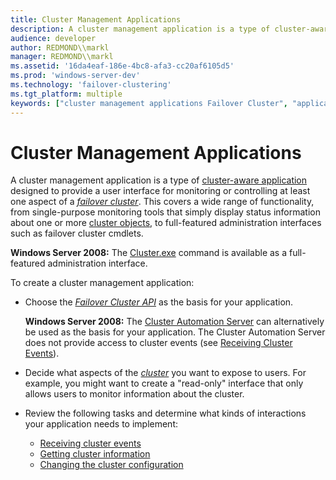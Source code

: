 ```yaml
---
title: Cluster Management Applications
description: A cluster management application is a type of cluster-aware application designed to provide a user interface for monitoring or controlling at least one aspect of a failover cluster.
audience: developer
author: REDMOND\\markl
manager: REDMOND\\markl
ms.assetid: '16da4eaf-186e-4bc8-afa3-cc20af6105d5'
ms.prod: 'windows-server-dev'
ms.technology: 'failover-clustering'
ms.tgt_platform: multiple
keywords: ["cluster management applications Failover Cluster", "application types Failover Cluster ,cluster management applications", "clusters Failover Cluster , management applications"]
---
```


# Cluster Management Applications

A cluster management application is a type of [cluster-aware application](cluster-aware-applications.md) designed to provide a user interface for monitoring or controlling at least one aspect of a [*failover cluster*](f-gly.md#mscs-failover-cluster-gly). This covers a wide range of functionality, from single-purpose monitoring tools that simply display status information about one or more [cluster objects](cluster-objects.md), to full-featured administration interfaces such as failover cluster cmdlets.

**Windows Server 2008:** The [Cluster.exe](cluster-exe.md) command is available as a full-featured administration interface.

To create a cluster management application:

-   Choose the [*Failover Cluster API*](f-gly.md#mscs-failover-cluster-api-gly) as the basis for your application.

    **Windows Server 2008:** The [Cluster Automation Server](https://msdn.microsoft.com/library/aa372940) can alternatively be used as the basis for your application. The Cluster Automation Server does not provide access to cluster events (see [Receiving Cluster Events](receiving-cluster-events.md)).

-   Decide what aspects of the [*cluster*](c-gly.md#-wolf-cluster-gly) you want to expose to users. For example, you might want to create a "read-only" interface that only allows users to monitor information about the cluster.
-   Review the following tasks and determine what kinds of interactions your application needs to implement:

    -   [Receiving cluster events](receiving-cluster-events.md)
    -   [Getting cluster information](getting-information-from-the-cluster.md)
    -   [Changing the cluster configuration](changing-the-cluster-configuration.md)

 

 




